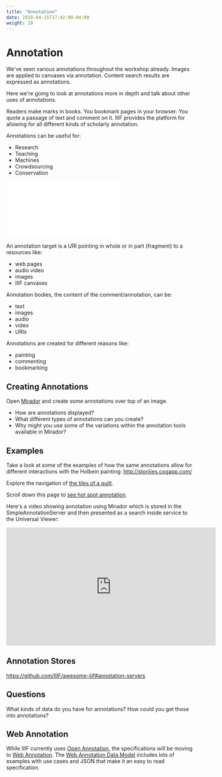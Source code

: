 ```yaml
---
title: "Annotation"
date: 2018-04-15T17:42:00-04:00
weight: 20
---
```


# Annotation

<!-- #todo:150 write annotation section -->

We've seen various annotations throughout the workshop already. Images are applied to canvases via annotation. Content search results are expressed as annotations.

<!-- #todo:70 are there other instance in the workshop where we've already mentioned annotations? -->

Here we're going to look at annotations more in depth and talk about other uses of annotations.

Readers make marks in books. You bookmark pages in your browser. You quote a passage of text and comment on it. IIIF provides the platform for allowing for all different kinds of scholarly annotation.

Annotations can be useful for:
- Research
- Teaching
- Machines
- Crowdsourcing
- Conservation

<!-- #todo:80 maybe mention hypothesis? -->

<!-- #todo:40 While annotation is specified outside of IIIF it is useful to have a basic understanding of how annotations work. -->

![](/images/annotation-body-target.md)

An annotation target is a URI pointing in whole or in part (fragment) to a resources like:
- web pages
- audio video
- images
- IIIF canvases

Annotation bodies, the content of the comment/annotation, can be:
- text
- images
- audio
- video
- URIs

Annotations are created for different reasons like:
- painting
- commenting
- bookmarking

## Creating Annotations

Open [Mirador](../viewers/mirador.html) and create some annotations over top of an image.

- How are annotations displayed?
- What different types of annotations can you create?
- Why might you use some of the variations within the annotation tools available in Mirador?

## Examples

Take a look at some of the examples of how the same annotations allow for different interactions with the Holbein painting:
http://storiiies.cogapp.com/

<!-- #todoplus:40 make video of one of the holbein examples -->

Explore the navigation of [the tiles of a quilt](http://ghp.wellcomecollection.org/annotation-viewer/quilt).

Scroll down this page to [see hot spot annotation](https://www.vam.ac.uk/articles/the-butler-bowdon-cope).

Here's a video showing annotation using Mirador which is stored in the SimpleAnnotationServer and then presented as a search inside service to the Universal Viewer:

<iframe width="560" height="315" src="https://www.youtube.com/embed/z5XqdjCSGHc?rel=0&amp;showinfo=0" frameborder="0" allowfullscreen></iframe>

## Annotation Stores

https://github.com/IIIF/awesome-iiif#annotation-servers

<!-- #todo:180 write section on annotation stores -->

## Questions

What kinds of data do you have for annotations?  How could you get those into annotations?

<!-- #todo:50 add example of hot spot annotation. V&A? -->

## Web Annotation

While IIIF currently uses [Open Annotation][open-annotation], the specifications will be moving to [Web Annotation][web-annotation]. The [Web Annotation Data Model][web-annotation-data-model] includes lots of examples with use cases and JSON that make it an easy to read specification.

[open-annotation]: http://iiif.io/api/annex/openannotation/index.html
[web-annotation]: https://www.w3.org/blog/news/archives/6156
[web-annotation-data-model]: https://www.w3.org/TR/2017/REC-annotation-model-20170223/
